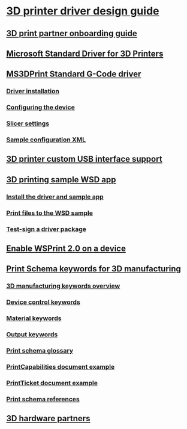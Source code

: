 # [3D printer driver design guide](index.md)
## [3D print partner onboarding guide](3d-partner-onboarding-guide.md)
## [Microsoft Standard Driver for 3D Printers](microsoft-standard-driver-for-3d-printers-.md)
## [MS3DPrint Standard G-Code driver](ms3dprint-standard-g-code-driver.md)
### [Driver installation](driver-installation.md)
### [Configuring the device](configuring-the-device.md)
### [Slicer settings](slicer-settings.md)
### [Sample configuration XML](sample-configuration-xml.md)
## [3D printer custom USB interface support](3d-printer-custom-usb-interface.md)
## [3D printing sample WSD app](3d-printing-sample-wsd-app.md)
### [Install the driver and sample app](install-the-driver-and-sample-app.md)
### [Print files to the WSD sample](print-files-to-the-wsd-sample.md)
### [Test-sign a driver package](test-sign-a-driver-package.md)
## [Enable WSPrint 2.0 on a device](enabling-wsprint-on-a-device.md)
## [Print Schema keywords for 3D manufacturing](print-schema-keywords-for-3d-manufacturing.md)
### [3D manufacturing keywords overview](3d-manufacturing-keywords-overview.md)
### [Device control keywords](device-control-keywords.md)
### [Material keywords](material-keywords.md)
### [Output keywords](output-keywords.md)
### [Print schema glossary](print-schema-glossary.md)
### [PrintCapabilities document example](example-printcapabilities-document.md)
### [PrintTicket document example](example-printticket-document.md)
### [Print schema references](print-schema-references.md)
## [3D hardware partners](3d-printing-partners.md)
